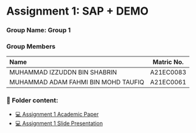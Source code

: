 # Assignment 1: SAP + DEMO
### Group Name: Group 1
### Group Members

| Name                                     | Matric No. |
| :---------------------------------------- | :-------------: |
| MUHAMMAD IZZUDDN BIN SHABRIN          |A21EC0083      |
| MUHAMMAD ADAM FAHMI BIN MOHD TAUFIQ             |A21EC0061     |

### 📂 Folder content:
* [💻 Assignment 1 Academic Paper](https://github.com/mikhaiIy/Academic-Paper-EIS-2024/blob/main/Group%2017/Group%2017%20Zachman%20Framework.pdf)
* [💻 Assignment 1  Slide Presentation](https://github.com/mikhaiIy/Academic-Paper-EIS-2024/blob/main/Group%2017/GROUP%2017%20%20ZACHMAN%20FRAMEWORK%20PRESENTATION.pdf)


